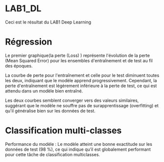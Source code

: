 # LAB1_DL
Ceci est le résultat du LAB1 Deep Learning

# Régression 
Le premier graphique(la perte (Loss) ) représente l'évolution de la perte (Mean Squared Error) pour les ensembles d'entraînement et de test au fil des époques.

La courbe de perte pour l'entraînement et celle pour le test diminuent toutes les deux, indiquant que le modèle apprend progressivement. Cependant, la perte d'entraînement est légèrement inférieure à la perte de test, ce qui est attendu dans un modèle bien entraîné.

Les deux courbes semblent converger vers des valeurs similaires, suggérant que le modèle ne souffre pas de surapprentissage (overfitting) et qu'il généralise bien sur les données de test.

# Classification multi-classes
Performance du modèle : Le modèle atteint une bonne exactitude sur les données de test (98 %), ce qui indique qu’il est globalement performant pour cette tâche de classification multiclasses.

